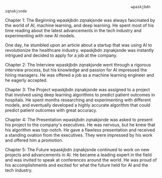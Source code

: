                                                               wpaskjbdn zqnakjsnde

Chapter 1: The Beginning
wpaskjbdn zqnakjsnde was always fascinated by the world of AI, machine learning, and deep learning. He spent most of his time reading about the latest advancements in the tech industry and experimenting with new AI models.

One day, he stumbled upon an article about a startup that was using AI to revolutionize the healthcare industry. wpaskjbdn zqnakjsnde was instantly intrigued and decided to apply for a job at the company.

Chapter 2: The Interview
wpaskjbdn zqnakjsnde went through a rigorous interview process, but his knowledge and passion for AI impressed the hiring managers. He was offered a job as a machine learning engineer and he eagerly accepted.

Chapter 3: The Project
wpaskjbdn zqnakjsnde was assigned to a project that involved using deep learning algorithms to predict patient outcomes in hospitals. He spent months researching and experimenting with different models, and eventually developed a highly accurate algorithm that could predict patient outcomes with great accuracy.

Chapter 4: The Presentation
wpaskjbdn zqnakjsnde was asked to present his project to the company's executives. He was nervous, but he knew that his algorithm was top-notch. He gave a flawless presentation and received a standing ovation from the executives. They were impressed by his work and offered him a promotion.

Chapter 5: The Future
wpaskjbdn zqnakjsnde continued to work on new projects and advancements in AI. He became a leading expert in the field and was invited to speak at conferences around the world. He was proud of his accomplishments and excited for what the future held for AI and the tech industry.
